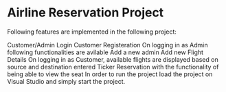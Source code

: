 # Airline Reservation Project

Following features are implemented in the following project:

Customer/Admin Login
Customer Registeration
On logging in as Admin following functionalities are avilable
Add a new admin
Add new Flight Details
On logging in as Customer, available flights are displayed based on source and destination entered
Ticker Reservation with the functionality of being able to view the seat
In order to run the project load the project on Visual Studio and simply start the project.
